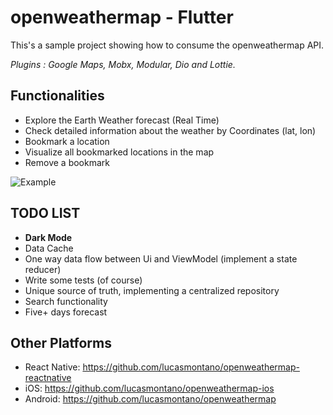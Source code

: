 # openweathermap - Flutter

This's a sample project showing how to consume the openweathermap API.

*Plugins : Google Maps, Mobx, Modular, Dio and Lottie.*

## Functionalities
- Explore the Earth Weather forecast (Real Time)
- Check detailed information about the weather by Coordinates (lat, lon)
- Bookmark a location
- Visualize all bookmarked locations in the map
- Remove a bookmark

![Example](https://im2.ezgif.com/tmp/ezgif-2-1c054ba2a5ae.gif)
## TODO LIST
- **Dark Mode**
- Data Cache
- One way data flow between Ui and ViewModel (implement a state reducer)
- Write some tests (of course)
- Unique source of truth, implementing a centralized repository
- Search functionality
- Five+ days forecast



## Other Platforms
- React Native: https://github.com/lucasmontano/openweathermap-reactnative
- iOS: https://github.com/lucasmontano/openweathermap-ios
- Android: https://github.com/lucasmontano/openweathermap

